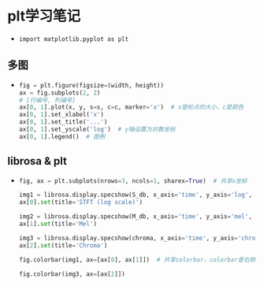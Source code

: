 # plt学习笔记

- `import matplotlib.pyplot as plt`

## 多图

- ```python
  fig = plt.figure(figsize=(width, height))
  ax = fig.subplots(2, 2)
  # [行编号, 列编号]
  ax[0, 1].plot(x, y, s=s, c=c, marker='x')  # s是标点的大小，c是颜色
  ax[0, 1].set_xlabel('x')
  ax[0, 1].set_title('...')
  ax[0, 1].set_yscale('log')  # y轴设置为对数坐标
  ax[0, 1].legend()  # 图例
  ```

## librosa & plt

- ```python
  fig, ax = plt.subplots(nrows=3, ncols=1, sharex=True)  # 共享x坐标
  
  img1 = librosa.display.specshow(S_db, x_axis='time', y_axis='log', ax=ax[0])
  ax[0].set(title='STFT (log scale)')
  
  img2 = librosa.display.specshow(M_db, x_axis='time', y_axis='mel', ax=ax[1])
  ax[1].set(title='Mel')
  
  img3 = librosa.display.specshow(chroma, x_axis='time', y_axis='chroma', key='Eb:maj', ax=ax[2])
  ax[2].set(title='Chroma')
  
  fig.colorbar(img1, ax=[ax[0], ax[1]])  # 共享colorbar，colorbar是右侧反映强度和颜色的框
  
  fig.colorbar(img3, ax=[ax[2]])
  ```